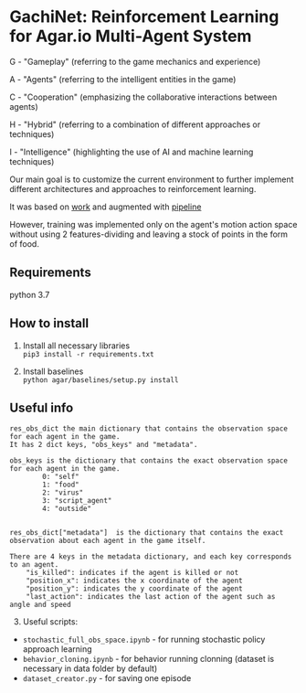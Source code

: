 # GachiNet: Reinforcement Learning for Agar.io Multi-Agent System

G - "Gameplay" (referring to the game mechanics and experience)

A - "Agents" (referring to the intelligent entities in the game)

C - "Cooperation" (emphasizing the collaborative interactions between agents)

H - "Hybrid" (referring to a combination of different approaches or techniques)

I - "Intelligence" (highlighting the use of AI and machine learning techniques)

Our main goal is to customize the current environment to further implement different architectures and approaches to reinforcement learning.

It was based on [work](https://github.com/buoyancy99/PyAgar) and augmented with [pipeline](https://github.com/staghuntrpg/agar)  

However, training was implemented only on the agent's motion action space without using 2 features-dividing and leaving a stock of points in the form of food. 

## Requirements
python 3.7

## How to install
1. Install all necessary libraries\
`pip3 install -r requirements.txt`

2. Install baselines\
`python agar/baselines/setup.py install`

## Useful info
    res_obs_dict the main dictionary that contains the observation space for each agent in the game. 
    It has 2 dict keys, "obs_keys" and "metadata".

    obs_keys is the dictionary that contains the exact observation space for each agent in the game. 
            0: "self" 
            1: "food"
            2: "virus"
            3: "script_agent"
            4: "outside"


    res_obs_dict["metadata"]  is the dictionary that contains the exact observation about each agent in the game itself.

    There are 4 keys in the metadata dictionary, and each key corresponds to an agent. 
        "is_killed": indicates if the agent is killed or not
        "position_x": indicates the x coordinate of the agent
        "position_y": indicates the y coordinate of the agent
        "last_action": indicates the last action of the agent such as angle and speed
3. Useful scripts:
* `stochastic_full_obs_space.ipynb` - for running stochastic policy approach learning
* `behavior_cloning.ipynb` - for behavior running clonning (dataset is necessary in data folder by default)
* `dataset_creator.py` - for saving one episode
